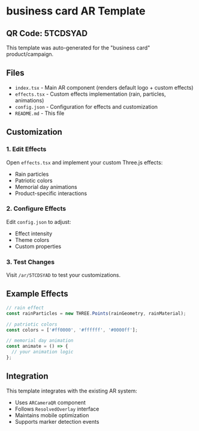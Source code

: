 # business card AR Template

## QR Code: 5TCDSYAD

This template was auto-generated for the "business card" product/campaign.

## Files

- `index.tsx` - Main AR component (renders default logo + custom effects)
- `effects.tsx` - Custom effects implementation (rain, particles, animations)
- `config.json` - Configuration for effects and customization
- `README.md` - This file

## Customization

### 1. Edit Effects
Open `effects.tsx` and implement your custom Three.js effects:
- Rain particles
- Patriotic colors
- Memorial day animations
- Product-specific interactions

### 2. Configure Effects
Edit `config.json` to adjust:
- Effect intensity
- Theme colors
- Custom properties

### 3. Test Changes
Visit `/ar/5TCDSYAD` to test your customizations.

## Example Effects

```typescript
// rain effect
const rainParticles = new THREE.Points(rainGeometry, rainMaterial);

// patriotic colors
const colors = ['#ff0000', '#ffffff', '#0000ff'];

// memorial day animation
const animate = () => {
  // your animation logic
};
```

## Integration

This template integrates with the existing AR system:
- Uses `ARCameraQR` component
- Follows `ResolvedOverlay` interface
- Maintains mobile optimization
- Supports marker detection events
